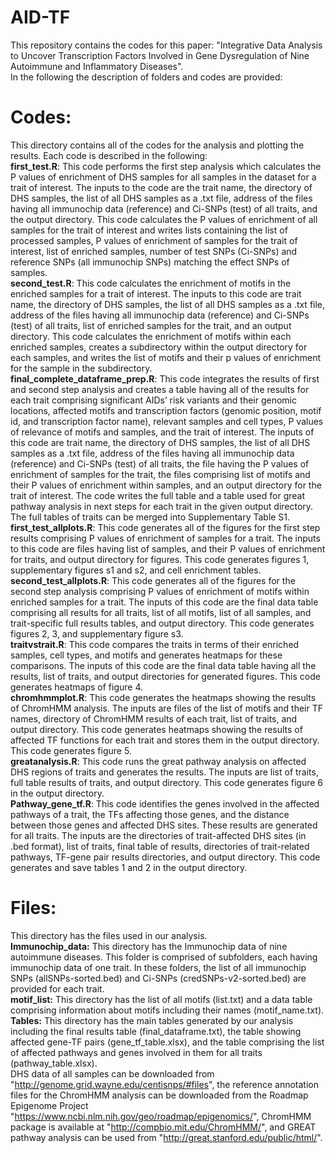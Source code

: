 # AID-TF
This repository contains the codes for this paper:
"Integrative Data Analysis to Uncover Transcription Factors Involved in Gene Dysregulation of Nine Autoimmune and Inflammatory Diseases".<br>
In the following the description of folders and codes are provided:<br>
# **Codes:**<br>
This directory contains all of the codes for the analysis and plotting the results. Each code is described in the following:<br>
**first_test.R**: This code performs the first step analysis which calculates the P values of enrichment of DHS samples for all samples in the dataset for a trait of interest. The inputs to the code are the trait name, the directory of DHS samples, the list of all DHS samples as a .txt file, address of the files having all immunochip data (reference) and Ci-SNPs (test) of all traits, and the output directory. This code calculates the P values of enrichment of all samples for the trait of interest and writes lists containing the list of processed samples, P values of enrichment of samples for the trait of interest, list of enriched samples, number of test SNPs (Ci-SNPs) and reference SNPs (all immunochip SNPs) matching the effect SNPs of samples. <br>
**second_test.R**: This code calculates the enrichment of motifs in the enriched samples for a trait of interest. The inputs to this code are trait name, the directory of DHS samples, the list of all DHS samples as a .txt file, address of the files having all immunochip data (reference) and Ci-SNPs (test) of all traits, list of enriched samples for the trait, and an output directory. This code calculates the enrichment of motifs within each enriched samples, creates a subdirectory within the output directory for each samples, and writes the list of motifs and their p values of enrichment for the sample in the subdirectory. <br>
**final_complete_dataframe_prep.R**: This code integrates the results of first and second step analysis and creates a table having all of the results for each trait comprising significant AIDs’ risk variants and their genomic locations, affected motifs and transcription factors (genomic position, motif id, and transcription factor name), relevant samples and cell types, P values of relevance of motifs and samples, and the trait of interest. The inputs of this code are trait name, the directory of DHS samples, the list of all DHS samples as a .txt file, address of the files having all immunochip data (reference) and Ci-SNPs (test) of all traits, the file having the P values of enrichment of samples for the trait, the files comprising list of motifs and their P values of enrichment within samples, and an output directory for the trait of interest. The code writes the full table and a table used for great pathway analysis in next steps for each trait in the given output directory. The full tables of traits can be merged into Supplementary Table S1.<br>
**first_test_allplots.R**: This code generates all of the figures for the first step results comprising P values of enrichment of samples for a trait. The inputs to this code are files having list of samples, and their P values of enrichment for traits, and output directory for figures. This code generates figures 1, supplementary figures s1 and s2, and cell enrichment tables. <br>
**second_test_allplots.R**: This code generates all of the figures for the second step analysis comprising P values of enrichment of motifs within enriched samples for a trait. The inputs of this code are the final data table comprising all results for all traits, list of all motifs, list of all samples, and trait-specific full results tables, and output directory. This code generates figures 2, 3, and supplementary figure s3. <br>
**traitvstrait.R**: This code compares the traits in terms of their enriched samples, cell types, and motifs and generates heatmaps for these comparisons. The inputs of this code are the final data table having all the results, list of traits, and output directories for generated figures. This code generates heatmaps of figure 4. <br>
**chromhmmplot.R**: This code generates the heatmaps showing the results of ChromHMM analysis. The inputs are files of the list of motifs and their TF names, directory of ChromHMM results of each trait, list of traits, and output directory. This code generates heatmaps showing the results of affected TF functions for each trait and stores them in the output directory. This code generates figure 5. <br>
**greatanalysis.R**: This code runs the great pathway analysis on affected DHS regions of traits and generates the results. The inputs are list of traits, full table results of traits, and output directory. This code generates figure 6 in the output directory.<br>
**Pathway_gene_tf.R**: This code identifies the genes involved in the affected pathways of a trait, the TFs affecting those genes, and the distance between those genes and affected DHS sites. These results are generated for all traits. The inputs are the directories of trait-affected DHS sites (in .bed format), list of traits, final table of results, directories of trait-related pathways, TF-gene pair results directories, and output directory. This code generates and save tables 1 and 2 in the output directory. <br>
# **Files:**<br>
This directory has the files used in our analysis.<br>
**Immunochip_data:** This directory has the Immunochip data of nine autoimmune diseases. This folder is comprised of subfolders, each having immunochip data of one trait. In these folders, the list of all immunochip SNPs (allSNPs-sorted.bed) and Ci-SNPs (credSNPs-v2-sorted.bed) are provided for each trait.<br>
**motif_list:** This directory has the list of all motifs (list.txt) and a data table comprising information about motifs including their names (motif_name.txt). <br>
**Tables:** This directory has the main tables generated by our analysis including the final results table (final_dataframe.txt), the table showing affected gene-TF pairs (gene_tf_table.xlsx), and the table comprising the list of affected pathways and genes involved in them for all traits (pathway_table.xlsx). <br>
DHS data of all samples can be downloaded from "http://genome.grid.wayne.edu/centisnps/#files", the reference annotation files for the ChromHMM analysis can be downloaded from the Roadmap Epigenome Project "https://www.ncbi.nlm.nih.gov/geo/roadmap/epigenomics/", ChromHMM package is available at "http://compbio.mit.edu/ChromHMM/", and GREAT pathway analysis can be used from "http://great.stanford.edu/public/html/". 
